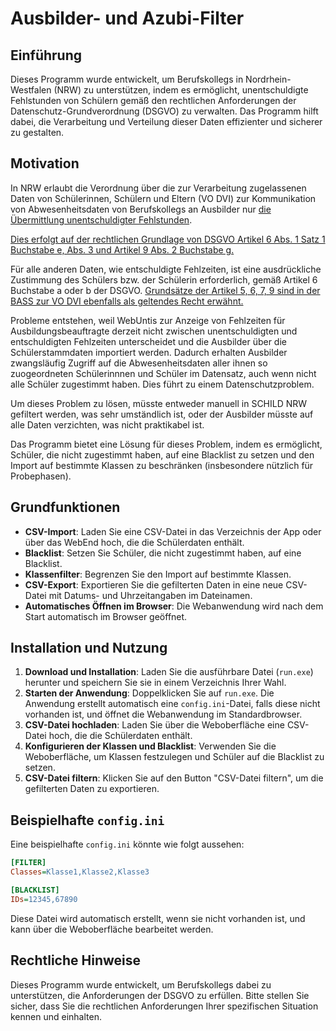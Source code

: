 # Ausbilder- und Azubi-Filter

## Einführung

Dieses Programm wurde entwickelt, um Berufskollegs in Nordrhein-Westfalen (NRW) zu unterstützen, indem es ermöglicht, unentschuldigte Fehlstunden von Schülern gemäß den rechtlichen Anforderungen der Datenschutz-Grundverordnung (DSGVO) zu verwalten. Das Programm hilft dabei, die Verarbeitung und Verteilung dieser Daten effizienter und sicherer zu gestalten.

## Motivation

In NRW erlaubt die Verordnung über die zur Verarbeitung zugelassenen Daten von Schülerinnen, Schülern und Eltern (VO DVI) zur Kommunikation von Abwesenheitsdaten von Berufskollegs an Ausbilder nur [die Übermittlung unentschuldigter Fehlstunden](https://bass.schul-welt.de/101.htm#:~:text=4.%20Erreichbarkeit%2C-,5.%20Angaben%20zu%20unentschuldigten%20Schulvers%C3%A4umnissen.,-(5)%20Zur%20Organisation).

[Dies erfolgt auf der rechtlichen Grundlage von DSGVO Artikel 6 Abs. 1 Satz 1 Buchstabe e, Abs. 3 und Artikel 9 Abs. 2 Buchstabe g.](https://bass.schul-welt.de/101.htm#:~:text=Nach%20Artikel%206%20Abs.%201%20Satz%201%20Buchstabe%20e%2C%20Abs.%203%20und%20Artikel%209%20Abs.%202%20Buchstabe%20g)

Für alle anderen Daten, wie entschuldigte Fehlzeiten, ist eine ausdrückliche Zustimmung des Schülers bzw. der Schülerin erforderlich, gemäß Artikel 6 Buchstabe a oder b der DSGVO. [Grundsätze der Artikel 5, 6, 7, 9 sind in der BASS zur VO DVI ebenfalls als geltendes Recht erwähnt.](https://bass.schul-welt.de/101.htm#:~:text=insbesondere,6%2C%207%2C%209)

Probleme entstehen, weil WebUntis zur Anzeige von Fehlzeiten für Ausbildungsbeauftragte derzeit nicht zwischen unentschuldigten und entschuldigten Fehlzeiten unterscheidet und die Ausbilder über die Schülerstammdaten importiert werden. Dadurch erhalten Ausbilder zwangsläufig Zugriff auf die Abwesenheitsdaten aller ihnen so zuogeordneten Schülerinnnen und Schüler im Datensatz, auch wenn nicht alle Schüler zugestimmt haben. Dies führt zu einem Datenschutzproblem.

Um dieses Problem zu lösen, müsste entweder manuell in SCHILD NRW gefiltert werden, was sehr umständlich ist, oder der Ausbilder müsste auf alle Daten verzichten, was nicht praktikabel ist.

Das Programm bietet eine Lösung für dieses Problem, indem es ermöglicht, Schüler, die nicht zugestimmt haben, auf eine Blacklist zu setzen und den Import auf bestimmte Klassen zu beschränken (insbesondere nützlich für Probephasen).

## Grundfunktionen

- **CSV-Import**: Laden Sie eine CSV-Datei in das Verzeichnis der App oder über das WebEnd hoch, die die Schülerdaten enthält.
- **Blacklist**: Setzen Sie Schüler, die nicht zugestimmt haben, auf eine Blacklist.
- **Klassenfilter**: Begrenzen Sie den Import auf bestimmte Klassen.
- **CSV-Export**: Exportieren Sie die gefilterten Daten in eine neue CSV-Datei mit Datums- und Uhrzeitangaben im Dateinamen.
- **Automatisches Öffnen im Browser**: Die Webanwendung wird nach dem Start automatisch im Browser geöffnet.

## Installation und Nutzung

1. **Download und Installation**: Laden Sie die ausführbare Datei (`run.exe`) herunter und speichern Sie sie in einem Verzeichnis Ihrer Wahl.
2. **Starten der Anwendung**: Doppelklicken Sie auf `run.exe`. Die Anwendung erstellt automatisch eine `config.ini`-Datei, falls diese nicht vorhanden ist, und öffnet die Webanwendung im Standardbrowser.
3. **CSV-Datei hochladen**: Laden Sie über die Weboberfläche eine CSV-Datei hoch, die die Schülerdaten enthält.
4. **Konfigurieren der Klassen und Blacklist**: Verwenden Sie die Weboberfläche, um Klassen festzulegen und Schüler auf die Blacklist zu setzen.
5. **CSV-Datei filtern**: Klicken Sie auf den Button "CSV-Datei filtern", um die gefilterten Daten zu exportieren.

## Beispielhafte `config.ini`

Eine beispielhafte `config.ini` könnte wie folgt aussehen:

```ini
[FILTER]
Classes=Klasse1,Klasse2,Klasse3

[BLACKLIST]
IDs=12345,67890
```
Diese Datei wird automatisch erstellt, wenn sie nicht vorhanden ist, und kann über die Weboberfläche bearbeitet werden.

 ## Rechtliche Hinweise
Dieses Programm wurde entwickelt, um Berufskollegs dabei zu unterstützen, die Anforderungen der DSGVO zu erfüllen. Bitte stellen Sie sicher, dass Sie die rechtlichen Anforderungen Ihrer spezifischen Situation kennen und einhalten.
